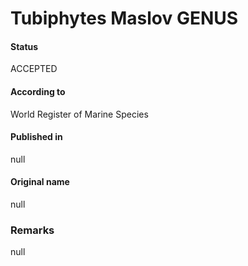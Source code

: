 Tubiphytes Maslov GENUS
=======

#### Status
ACCEPTED

#### According to
World Register of Marine Species

#### Published in
null

#### Original name
null

### Remarks
null